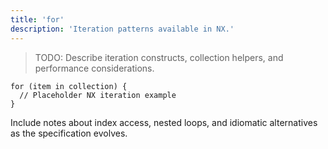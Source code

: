```yaml
---
title: 'for'
description: 'Iteration patterns available in NX.'
---
```


> TODO: Describe iteration constructs, collection helpers, and performance considerations.

```nx
for (item in collection) {
  // Placeholder NX iteration example
}
```

Include notes about index access, nested loops, and idiomatic alternatives as the specification evolves.
